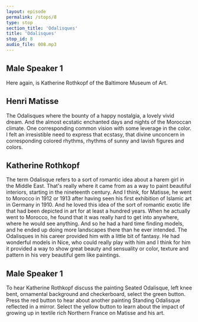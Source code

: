 ```yaml
---
layout: episode
permalink: /stops/8
type: stop
section_title: 'Odalisques'
title: 'Odalisques'
stop_id: 8
audio_file: 008.mp3
---
```


## Male Speaker 1

Here again, is Katherine Rothkopf of the Baltimore Museum of Art.

## Henri Matisse

The Odalisques where the bounty of a happy nostalgia, a lovely vivid dream.  And the almost ecstatic enchanted days and nights of the Moroccan climate.  One corresponding common vision with some leverage in the color.  I felt an irresistible need to express that ecstasy, that divine unconcern in corresponding colored rhythms, rhythms of sunny and lavish figures and colors.

## Katherine Rothkopf

The term Odalisque refers to a sort of romantic idea about a harem girl in the Middle East.  That's really where it came from as a way to paint beautiful interiors, starting in the nineteenth century.  And I think, for Matisse, he went to Morocco in 1912 or 1913 after having seen his first exhibition of Islamic art in Germany in 1910.  And he loved this idea of the sort of romantic exotic life that had been depicted in art for at least a hundred years.  When he actually went to Morocco, he found that it was really hard to get into anywhere, where he would see anything.  And so he had a hard time finding models, and he ended up doing more landscapes there than he ever intended.  The Odalisques in his career provided him with a little bit of fantasy.  He had wonderful models in Nice, who could really play with him and I think for him it provided a way to show great beauty and sensuality or color, texture and pattern in his very beautiful gem like paintings.

## Male Speaker 1

To hear Katherine Rothkopf discuss the painting Seated Odalisque, left knee bent, ornamental background and checkerboard, select the green button.  Press the red button to hear about another painting Standing Odalisque reflected in a mirror.  Select the yellow button to learn about the impact of growing up in textile rich Northern France on Matisse and his art.
